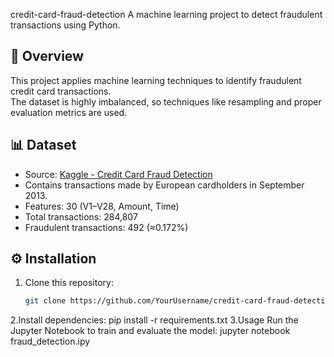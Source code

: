 credit-card-fraud-detection
A machine learning project to detect fraudulent transactions using Python.

## 📌 Overview
This project applies machine learning techniques to identify fraudulent credit card transactions.  
The dataset is highly imbalanced, so techniques like resampling and proper evaluation metrics are used.

## 📊 Dataset
- Source: [Kaggle - Credit Card Fraud Detection](https://www.kaggle.com/datasets/mlg-ulb/creditcardfraud)
- Contains transactions made by European cardholders in September 2013.
- Features: 30 (V1–V28, Amount, Time)
- Total transactions: 284,807  
- Fraudulent transactions: 492 (≈0.172%)

## ⚙️ Installation
1. Clone this repository:
   ```bash
   git clone https://github.com/YourUsername/credit-card-fraud-detection.git
2.Install dependencies:
   pip install -r requirements.txt
3.Usage
Run the Jupyter Notebook to train and evaluate the model:
jupyter notebook fraud_detection.ipy
